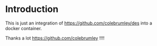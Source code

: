 # Introduction
This is just an integration of https://github.com/colebrumley/des into a docker container.

Thanks a lot https://github.com/colebrumley !!!!
